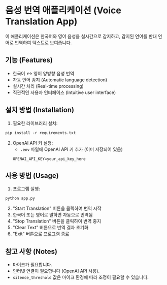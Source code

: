 # 음성 번역 애플리케이션 (Voice Translation App)

이 애플리케이션은 한국어와 영어 음성을 실시간으로 감지하고, 감지된 언어를 반대 언어로 번역하여 텍스트로 보여줍니다.

## 기능 (Features)

- 한국어 ↔ 영어 양방향 음성 번역
- 자동 언어 감지 (Automatic language detection)
- 실시간 처리 (Real-time processing)
- 직관적인 사용자 인터페이스 (Intuitive user interface)

## 설치 방법 (Installation)

1. 필요한 라이브러리 설치:
```
pip install -r requirements.txt
```

2. OpenAI API 키 설정:
   - `.env` 파일에 OpenAI API 키 추가 (이미 저장되어 있음)
   ```
   OPENAI_API_KEY=your_api_key_here
   ```

## 사용 방법 (Usage)

1. 프로그램 실행:
```
python app.py
```

2. "Start Translation" 버튼을 클릭하여 번역 시작
3. 한국어 또는 영어로 말하면 자동으로 번역됨
4. "Stop Translation" 버튼을 클릭하여 번역 중지
5. "Clear Text" 버튼으로 번역 결과 초기화
6. "Exit" 버튼으로 프로그램 종료

## 참고 사항 (Notes)

- 마이크가 필요합니다.
- 인터넷 연결이 필요합니다 (OpenAI API 사용).
- `silence_threshold` 값은 마이크 환경에 따라 조정이 필요할 수 있습니다. 